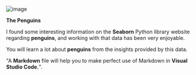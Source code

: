 
![image](https://github.com/user-attachments/assets/da44e7b4-10fa-4e1b-a5ac-ee1c6adc8c45)

**The Penguins**

I found some interesting information on the **Seaborn** Python library website regarding **penguins**, and working with that data has been very enjoyable.

You will learn a lot about **penguins** from the insights provided by this data.

"A **Markdown** file will help you to make perfect use of Markdown in **Visual Studio Code.**". 
